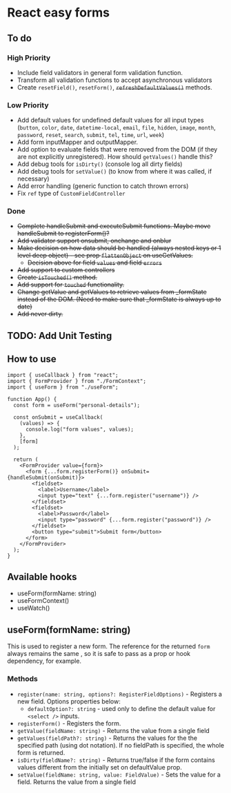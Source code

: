 # React easy forms

## To do

### High Priority

- Include field validators in general form validation function.
- Transform all validation functions to accept asynchronous validators
- Create `resetField()`, `resetForm()`, ~~`refreshDefaultValues()`~~ methods.

### Low Priority

- Add default values for undefined default values for all input types (`button`, `color`, `date`, `datetime-local`, `email`, `file`, `hidden`, `image`, `month`, `password`, `reset`, `search`, `submit`, `tel`, `time`, `url`, `week`)
- Add form inputMapper and outputMapper.
- Add option to evaluate fields that were removed from the DOM (if they are not explicitly unregistered). How should `getValues()` handle this?
- Add debug tools for `isDirty()` (console log all dirty fields)
- Add debug tools for `setValue()` (to know from where it was called, if necessary)
- Add error handling (generic function to catch thrown errors)
- Fix `ref` type of `CustomFieldController`

### Done

- ~~Complete handleSubmit and executeSubmit functions. Maybe move handleSubmit to registerForm()?~~
- ~~Add validator support onsubmit, onchange and onblur~~
- ~~Make decision on how data should be handled (always nested keys or 1 level deep object) - see prop `flattenObject` on useGetValues.~~
  - ~~Decision above for field `values` and field `errors`~~
- ~~Add support to custom controllers~~
- ~~Create `isTouched()` method.~~
- ~~Add support for `touched` functionality.~~
- ~~Change getValue and getValues to retrieve values from \_formState instead of the DOM. (Need to make sure that \_formState is always up to date)~~
- ~~Add never dirty.~~

## TODO: Add Unit Testing

## How to use

```tsx
import { useCallback } from "react";
import { FormProvider } from "./FormContext";
import { useForm } from "./useForm";

function App() {
  const form = useForm("personal-details");

  const onSubmit = useCallback(
    (values) => {
      console.log("form values", values);
    },
    [form]
  );

  return (
    <FormProvider value={form}>
      <form {...form.registerForm()} onSubmit={handleSubmit(onSubmit)}>
        <fieldset>
          <label>Username</label>
          <input type="text" {...form.register("username")} />
        </fieldset>
        <fieldset>
          <label>Password</label>
          <input type="password" {...form.register("password")} />
        </fieldset>
        <button type="submit">Submit form</button>
      </form>
    </FormProvider>
  );
}
```

## Available hooks

- useForm(formName: string)
- useFormContext()
- useWatch()

## useForm(formName: string)

This is used to register a new form. The reference for the returned `form` always remains the same , so it is safe to pass as a prop or hook dependency, for example.

### Methods

- `register(name: string, options?: RegisterFieldOptions)` - Registers a new field. Options properties below:
  - `defaultOption?: string` - used only to define the default value for `<select />` inputs.
- `registerForm()` - Registers the form.
- `getValue(fieldName: string)` - Returns the value from a single field
- `getValues(fieldPath?: string)` - Returns the values for the the specified path (using dot notation). If no fieldPath is specified, the whole form is returned.
- `isDirty(fieldName?: string)` - Returns true/false if the form contains values different from the initially set on defaultValue prop.
- `setValue(fieldName: string, value: FieldValue)` - Sets the value for a field.
  Returns the value from a single field
